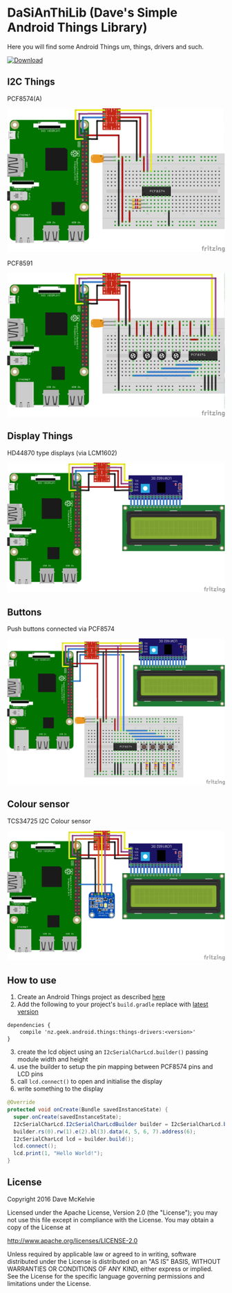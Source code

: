 # DaSiAnThiLib (Dave's Simple Android Things Library)

Here you will find some Android Things um, things, drivers and such.

[ ![Download](https://api.bintray.com/packages/davemckelvie/maven/things-drivers/images/download.svg) ](https://bintray.com/davemckelvie/maven/things-drivers/_latestVersion)

## I2C Things

PCF8574(A)

![Raspberry Pi Hookup](rpi3_pcf8574.png)

PCF8591

![Raspberry Pi Hookup](rpi3_pcf8591.png)

## Display Things

HD44870 type displays (via LCM1602)

![Raspberry Pi Hookup](rpi3_lcd.png)

## Buttons

Push buttons connected via PCF8574

![Raspberry Pi Hookup](rpi3_buttons_lcd.png)

## Colour sensor

TCS34725 I2C Colour sensor

![Raspberry Pi Hookup](rpi3_tcs34725.png)

## How to use

1. Create an Android Things project as described [here](https://developer.android.com/things/training/first-device/create-studio-project.html)
2. Add the following to your project's `build.gradle` replace <version> with [latest version](https://bintray.com/davemckelvie/maven/things-drivers/_latestVersion)
```
dependencies {
    compile 'nz.geek.android.things:things-drivers:<version>'
}
```
3. create the lcd object using an `I2cSerialCharLcd.builder()` passing module width and height
4. use the builder to setup the pin mapping between PCF8574 pins and LCD pins
5. call `lcd.connect()` to open and initialise the display
6. write something to the display
```java
@Override
protected void onCreate(Bundle savedInstanceState) {
  super.onCreate(savedInstanceState);
  I2cSerialCharLcd.I2cSerialCharLcdBuilder builder = I2cSerialCharLcd.builder(20, 4);
  builder.rs(0).rw(1).e(2).bl(3).data(4, 5, 6, 7).address(6);
  I2cSerialCharLcd lcd = builder.build();
  lcd.connect();
  lcd.print(1, "Hello World!");
}
```

## License

Copyright 2016  Dave McKelvie

Licensed under the Apache License, Version 2.0 (the "License");
you may not use this file except in compliance with the License.
You may obtain a copy of the License at

http://www.apache.org/licenses/LICENSE-2.0

Unless required by applicable law or agreed to in writing, software
distributed under the License is distributed on an "AS IS" BASIS,
WITHOUT WARRANTIES OR CONDITIONS OF ANY KIND, either express or implied.
See the License for the specific language governing permissions and
limitations under the License.
